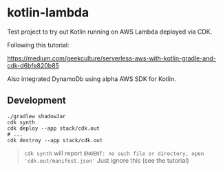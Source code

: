 # kotlin-lambda

Test project to try out Kotlin running on AWS Lambda deployed via CDK.

Following this tutorial:

https://medium.com/geekculture/serverless-aws-with-kotlin-gradle-and-cdk-d6bfe820b85

Also integrated DynamoDb using alpha AWS SDK for Kotlin.

## Development

```
./gradlew shadowJar
cdk synth
cdk deploy --app stack/cdk.out 
# ... 
cdk destroy --app stack/cdk.out
```

> `cdk synth` will report `ENOENT: no such file or directory, open 'cdk.out/manifest.json'`
>  Just ignore this (see the tutorial)
